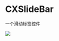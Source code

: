 # CXSlideBar
一个滑动标签控件

![](https://github.com/wcxdell/TextImage/blob/master/image-folder/screenshot.gif)
